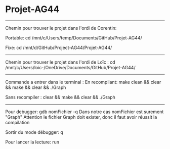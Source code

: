 # Projet-AG44
********************************

Chemin pour trouver le projet dans l'ordi de Corentin:

Portable:
cd /mnt/c/Users/temp/Documents/GitHub/Projet-AG44/

Fixe:
cd /mnt/d/GitHub/Project-AG44/Projet-AG44/

********************************

Chemin pour trouver le projet dans l'ordi de Loïc :
cd /mnt/c/Users/loic-/OneDrive/Documents/GitHub/Projet-AG44/

********************************

Commande a entrer dans le terminal :
En recompilant:
	make clean && clear && make && clear && ./Graph
	
Sans recompiler :
	clear && make && clear && ./Graph

********************************

Pour debugger:
	gdb nomFichier -q
Dans notre cas nomFichier est surement "Graph"
Attention le fichier Graph doit exister, donc il faut avoir réussit la compilation

Sortir du mode débugger:
	q

Pour lancer la lecture:
	run

